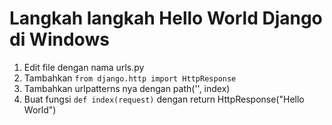 # Langkah langkah Hello World Django di Windows

1. Edit file dengan nama urls.py
2. Tambahkan `from django.http import HttpResponse`
3. Tambahkan urlpatterns nya dengan path('', index)
4. Buat fungsi `def index(request)` dengan return HttpResponse("Hello World")
